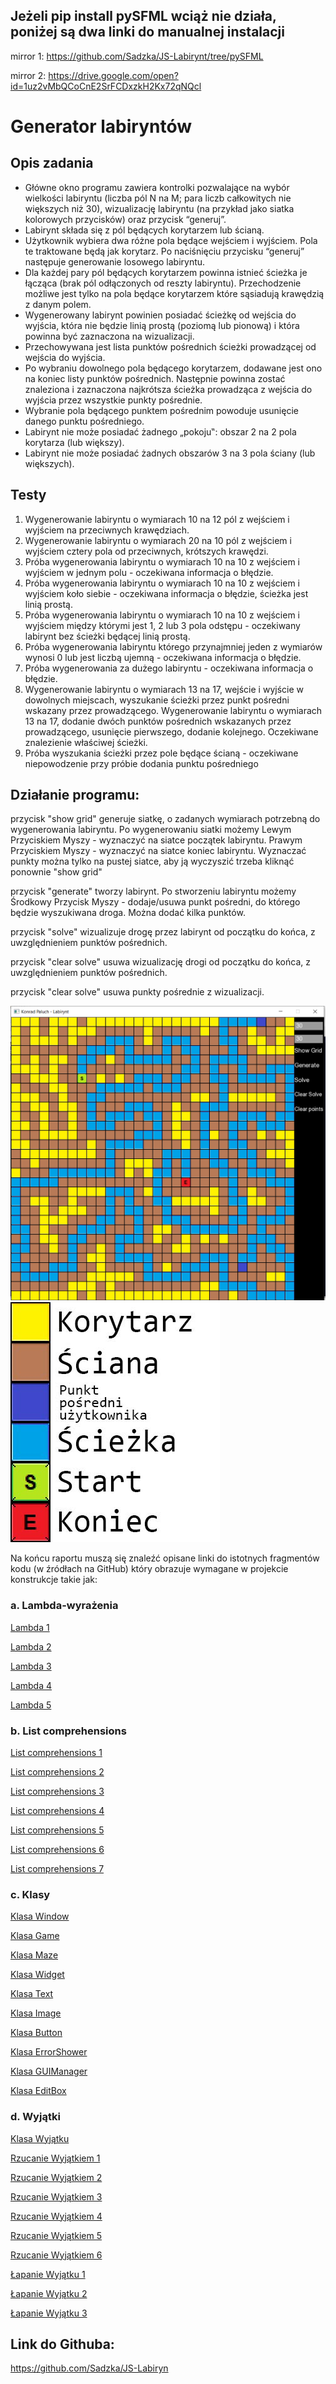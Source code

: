 ## Jeżeli pip install pySFML wciąż nie działa, poniżej są dwa linki do manualnej instalacji
mirror 1: https://github.com/Sadzka/JS-Labirynt/tree/pySFML

mirror 2: https://drive.google.com/open?id=1uz2vMbQCoCnE2SrFCDxzkH2Kx72qNQcl


# Generator labiryntów
## **Opis zadania**
- Główne okno programu zawiera kontrolki pozwalające na wybór wielkości labiryntu
(liczba pól N na M; para liczb całkowitych nie większych niż 30), wizualizację labiryntu
(na przykład jako siatka kolorowych przycisków) oraz przycisk “generuj”.
- Labirynt składa się z pól będących korytarzem lub ścianą.
- Użytkownik wybiera dwa różne pola będące wejściem i wyjściem. Pola te
traktowane będą jak korytarz. Po naciśnięciu przycisku “generuj” następuje
generowanie losowego labiryntu.
- Dla każdej pary pól będących korytarzem powinna istnieć ścieżka je łącząca
(brak pól odłączonych od reszty labiryntu). Przechodzenie możliwe jest tylko na
pola będące korytarzem które sąsiadują krawędzią z danym polem.
- Wygenerowany labirynt powinien posiadać ścieżkę od wejścia do wyjścia, która
nie będzie linią prostą (poziomą lub pionową) i która powinna być zaznaczona na
wizualizacji.
- Przechowywana jest lista punktów pośrednich ścieżki prowadzącej od wejścia do
wyjścia.
- Po wybraniu dowolnego pola będącego korytarzem, dodawane jest ono na
koniec listy punktów pośrednich. Następnie powinna zostać znaleziona i
zaznaczona najkrótsza ścieżka prowadząca z wejścia do wyjścia przez wszystkie
punkty pośrednie.
- Wybranie pola będącego punktem pośrednim powoduje usunięcie danego punktu
pośredniego.
- Labirynt nie może posiadać żadnego „pokoju‟: obszar 2 na 2 pola korytarza (lub
większy).
- Labirynt nie może posiadać żadnych obszarów 3 na 3 pola ściany (lub większych).
## **Testy**
1. Wygenerowanie labiryntu o wymiarach 10 na 12 pól z wejściem i wyjściem
na przeciwnych krawędziach.
2. Wygenerowanie labiryntu o wymiarach 20 na 10 pól z wejściem i wyjściem
cztery pola od przeciwnych, krótszych krawędzi.
3. Próba wygenerowania labiryntu o wymiarach 10 na 10 z wejściem i wyjściem
w jednym polu - oczekiwana informacja o błędzie.
4. Próba wygenerowania labiryntu o wymiarach 10 na 10 z wejściem i wyjściem koło
siebie - oczekiwana informacja o błędzie, ścieżka jest linią prostą.
5. Próba wygenerowania labiryntu o wymiarach 10 na 10 z wejściem i wyjściem
między którymi jest 1, 2 lub 3 pola odstępu - oczekiwany labirynt bez ścieżki będącej
linią prostą.
6. Próba wygenerowania labiryntu którego przynajmniej jeden z wymiarów wynosi 0
lub jest liczbą ujemną - oczekiwana informacja o błędzie.
7. Próba wygenerowania za dużego labiryntu - oczekiwana informacja o błędzie.
8. Wygenerowanie labiryntu o wymiarach 13 na 17, wejście i wyjście w dowolnych
miejscach, wyszukanie ścieżki przez punkt pośredni wskazany przez prowadzącego.
Wygenerowanie labiryntu o wymiarach 13 na 17, dodanie dwóch punktów pośrednich
wskazanych przez prowadzącego, usunięcie pierwszego, dodanie kolejnego. Oczekiwane
znalezienie właściwej ścieżki.
9. Próba wyszukania ścieżki przez pole będące ścianą - oczekiwane niepowodzenie
przy próbie dodania punktu pośredniego

## Działanie programu:
przycisk "show grid" generuje siatkę, o zadanych wymiarach
potrzebną do wygenerowania labiryntu.
Po wygenerowaniu siatki możemy 
Lewym Przyciskiem Myszy - wyznaczyć na siatce początek labiryntu.
Prawym Przyciskiem Myszy - wyznaczyć na siatce koniec labiryntu.
Wyznaczać punkty można tylko na pustej siatce, aby ją wyczyszić
trzeba kliknąć ponownie "show grid"

przycisk "generate" tworzy labirynt.
Po stworzeniu labiryntu możemy
Środkowy Przycisk Myszy - dodaje/usuwa punkt pośredni, do którego
będzie wyszukiwana droga. Można dodać kilka punktów.

przycisk "solve" wizualizuje drogę przez labirynt od początku do końca,
z uwzględnieniem punktów pośrednich.

przycisk "clear solve" usuwa wizualizację drogi od początku do końca,
z uwzględnieniem punktów pośrednich.

przycisk "clear solve" usuwa punkty pośrednie z wizualizacji.


[![Labirynt](https://github.com/Sadzka/JS-Labirynt/blob/master/Examples/labiryntExample.png?raw=true)](https://github.com)
[![Pola](https://github.com/Sadzka/JS-Labirynt/blob/master/Examples/tiles.jpg?raw=true)](https://github.com)

Na końcu raportu muszą się znaleźć opisane linki do istotnych fragmentów
kodu (w źródłach na GitHub) który obrazuje wymagane w projekcie
konstrukcje takie jak:
### a. Lambda-wyrażenia
[Lambda 1](https://github.com/Sadzka/JS-Labirynt/blob/a324a405ab57c14d32b685349b420851792f40bf/game.py#L101)

[Lambda 2](https://github.com/Sadzka/JS-Labirynt/blob/a324a405ab57c14d32b685349b420851792f40bf/game.py#L105)

[Lambda 3](https://github.com/Sadzka/JS-Labirynt/blob/a324a405ab57c14d32b685349b420851792f40bf/game.py#L109)

[Lambda 4](https://github.com/Sadzka/JS-Labirynt/blob/a324a405ab57c14d32b685349b420851792f40bf/game.py#L113)

[Lambda 5](https://github.com/Sadzka/JS-Labirynt/blob/a324a405ab57c14d32b685349b420851792f40bf/game.py#L118)

### b. List comprehensions
[List comprehensions 1](https://github.com/Sadzka/JS-Labirynt/blob/a324a405ab57c14d32b685349b420851792f40bf/map.py#L275)

[List comprehensions 2](https://github.com/Sadzka/JS-Labirynt/blob/a324a405ab57c14d32b685349b420851792f40bf/map.py#L323)

[List comprehensions 3](https://github.com/Sadzka/JS-Labirynt/blob/a324a405ab57c14d32b685349b420851792f40bf/map.py#L324)

[List comprehensions 4](https://github.com/Sadzka/JS-Labirynt/blob/a324a405ab57c14d32b685349b420851792f40bf/map.py#L328)

[List comprehensions 5](https://github.com/Sadzka/JS-Labirynt/blob/a324a405ab57c14d32b685349b420851792f40bf/map.py#L388)

[List comprehensions 6](https://github.com/Sadzka/JS-Labirynt/blob/a324a405ab57c14d32b685349b420851792f40bf/map.py#L392)

[List comprehensions 7](https://github.com/Sadzka/JS-Labirynt/blob/a324a405ab57c14d32b685349b420851792f40bf/map.py#L450)


### c. Klasy
[Klasa Window](https://github.com/Sadzka/JS-Labirynt/blob/3d5d8759c022ef0d10abdadac4a42be777185657/window.py#L3)

[Klasa Game](https://github.com/Sadzka/JS-Labirynt/blob/8824c2d7780a3c6396450c871cbbae389ee1c585/game.py#L7)

[Klasa Maze](https://github.com/Sadzka/JS-Labirynt/blob/8824c2d7780a3c6396450c871cbbae389ee1c585/map.py#L10)

[Klasa Widget](https://github.com/Sadzka/JS-Labirynt/blob/8824c2d7780a3c6396450c871cbbae389ee1c585/GUI/widget.py#L9)

[Klasa Text](https://github.com/Sadzka/JS-Labirynt/blob/8824c2d7780a3c6396450c871cbbae389ee1c585/GUI/text.py#L6)

[Klasa Image](https://github.com/Sadzka/JS-Labirynt/blob/8824c2d7780a3c6396450c871cbbae389ee1c585/GUI/image.py#L5)

[Klasa Button](https://github.com/Sadzka/JS-Labirynt/blob/8824c2d7780a3c6396450c871cbbae389ee1c585/GUI/button.py#L10)

[Klasa ErrorShower](https://github.com/Sadzka/JS-Labirynt/blob/8824c2d7780a3c6396450c871cbbae389ee1c585/GUI/errorshower.py#L20)

[Klasa GUIManager](https://github.com/Sadzka/JS-Labirynt/blob/8824c2d7780a3c6396450c871cbbae389ee1c585/GUI/guimanager.py#L3)

[Klasa EditBox](https://github.com/Sadzka/JS-Labirynt/blob/8824c2d7780a3c6396450c871cbbae389ee1c585/GUI/widget.py#L9)


### d. Wyjątki
[Klasa Wyjątku](https://github.com/Sadzka/JS-Labirynt/blob/8824c2d7780a3c6396450c871cbbae389ee1c585/GUI/errorshower.py#L7)

[Rzucanie Wyjątkiem 1](https://github.com/Sadzka/JS-Labirynt/blob/8824c2d7780a3c6396450c871cbbae389ee1c585/map.py#L260)

[Rzucanie Wyjątkiem 2](https://github.com/Sadzka/JS-Labirynt/blob/8824c2d7780a3c6396450c871cbbae389ee1c585/map.py#L264)

[Rzucanie Wyjątkiem 3](https://github.com/Sadzka/JS-Labirynt/blob/8824c2d7780a3c6396450c871cbbae389ee1c585/map.py#L268)

[Rzucanie Wyjątkiem 4](https://github.com/Sadzka/JS-Labirynt/blob/8824c2d7780a3c6396450c871cbbae389ee1c585/map.py#L317)

[Rzucanie Wyjątkiem 5](https://github.com/Sadzka/JS-Labirynt/blob/8824c2d7780a3c6396450c871cbbae389ee1c585/map.py#L436)

[Rzucanie Wyjątkiem 6](https://github.com/Sadzka/JS-Labirynt/blob/8824c2d7780a3c6396450c871cbbae389ee1c585/map.py#L442)

[Łapanie Wyjątku 1](https://github.com/Sadzka/JS-Labirynt/blob/8824c2d7780a3c6396450c871cbbae389ee1c585/map.py#L439)

[Łapanie Wyjątku 2](https://github.com/Sadzka/JS-Labirynt/blob/8824c2d7780a3c6396450c871cbbae389ee1c585/map.py#L433)

[Łapanie Wyjątku 3](https://github.com/Sadzka/JS-Labirynt/blob/8824c2d7780a3c6396450c871cbbae389ee1c585/main.py#L10)

## Link do Githuba:
https://github.com/Sadzka/JS-Labiryn
